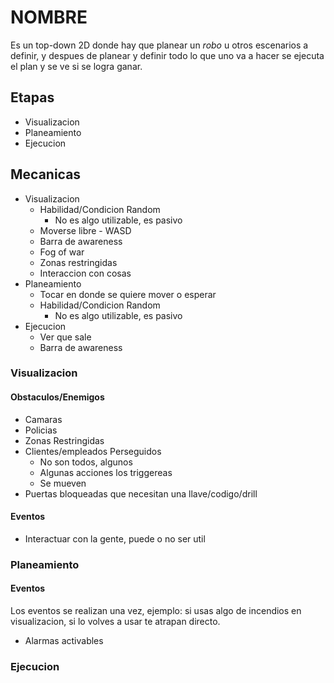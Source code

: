 # NOMBRE

Es un top-down 2D donde hay que planear un *robo* u otros escenarios a definir, y despues de planear y definir todo lo que uno va a hacer se ejecuta el plan y se ve si se logra ganar.

## Etapas

* Visualizacion
* Planeamiento
* Ejecucion

## Mecanicas

* Visualizacion
  * Habilidad/Condicion Random
    * No es algo utilizable, es pasivo
  * Moverse libre - WASD
  * Barra de awareness
  * Fog of war
  * Zonas restringidas
  * Interaccion con cosas
* Planeamiento
  * Tocar en donde se quiere mover o esperar
  * Habilidad/Condicion Random
    * No es algo utilizable, es pasivo
* Ejecucion
  * Ver que sale
  * Barra de awareness
  
### Visualizacion

#### Obstaculos/Enemigos

* Camaras
* Policias
* Zonas Restringidas
* Clientes/empleados Perseguidos
  * No son todos, algunos
  * Algunas acciones los triggereas
  * Se mueven
* Puertas bloqueadas que necesitan una llave/codigo/drill

#### Eventos

* Interactuar con la gente, puede o no ser util

### Planeamiento

#### Eventos
Los eventos se realizan una vez, ejemplo: si usas algo de incendios en visualizacion, si lo volves a usar te atrapan directo.

* Alarmas activables

### Ejecucion

